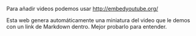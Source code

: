 



Para añadir videos podemos usar http://embedyoutube.org/

Esta web genera automáticamente una miniatura del video que le demos con un link de Markdown dentro. Mejor probarlo para entender.
